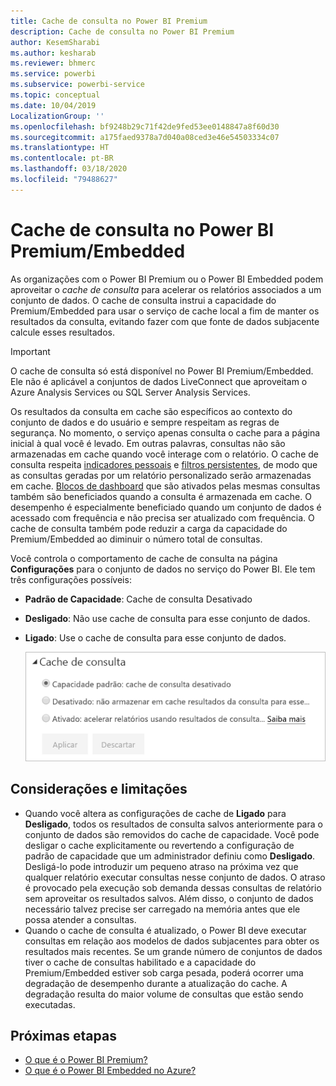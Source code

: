 ```yaml
---
title: Cache de consulta no Power BI Premium
description: Cache de consulta no Power BI Premium
author: KesemSharabi
ms.author: kesharab
ms.reviewer: bhmerc
ms.service: powerbi
ms.subservice: powerbi-service
ms.topic: conceptual
ms.date: 10/04/2019
LocalizationGroup: ''
ms.openlocfilehash: bf9248b29c71f42de9fed53ee0148847a8f60d30
ms.sourcegitcommit: a175faed9378a7d040a08ced3e46e54503334c07
ms.translationtype: HT
ms.contentlocale: pt-BR
ms.lasthandoff: 03/18/2020
ms.locfileid: "79488627"
---
```

# <a name="query-caching-in-power-bi-premiumembedded"></a>Cache de consulta no Power BI Premium/Embedded

As organizações com o Power BI Premium ou o Power BI Embedded podem aproveitar o *cache de consulta* para acelerar os relatórios associados a um conjunto de dados. O cache de consulta instrui a capacidade do Premium/Embedded para usar o serviço de cache local a fim de manter os resultados da consulta, evitando fazer com que fonte de dados subjacente calcule esses resultados.

> [!IMPORTANT]
> O cache de consulta só está disponível no Power BI Premium/Embedded. Ele não é aplicável a conjuntos de dados LiveConnect que aproveitam o Azure Analysis Services ou SQL Server Analysis Services.

Os resultados da consulta em cache são específicos ao contexto do conjunto de dados e do usuário e sempre respeitam as regras de segurança. No momento, o serviço apenas consulta o cache para a página inicial à qual você é levado. Em outras palavras, consultas não são armazenadas em cache quando você interage com o relatório. O cache de consulta respeita [indicadores pessoais](consumer/end-user-bookmarks.md#personal-bookmarks) e [filtros persistentes](https://powerbi.microsoft.com/blog/announcing-persistent-filters-in-the-service/), de modo que as consultas geradas por um relatório personalizado serão armazenadas em cache. [Blocos de dashboard](service-dashboard-tiles.md) que são ativados pelas mesmas consultas também são beneficiados quando a consulta é armazenada em cache. O desempenho é especialmente beneficiado quando um conjunto de dados é acessado com frequência e não precisa ser atualizado com frequência. O cache de consulta também pode reduzir a carga da capacidade do Premium/Embedded ao diminuir o número total de consultas.

Você controla o comportamento de cache de consulta na página **Configurações** para o conjunto de dados no serviço do Power BI. Ele tem três configurações possíveis:

- **Padrão de Capacidade**: Cache de consulta Desativado
- **Desligado**: Não use cache de consulta para esse conjunto de dados.
- **Ligado**: Use o cache de consulta para esse conjunto de dados.

    ![Caixa de diálogo de cache de consulta](media/power-bi-query-caching/power-bi-query-3-options.png)

## <a name="considerations-and-limitations"></a>Considerações e limitações

- Quando você altera as configurações de cache de **Ligado** para **Desligado**, todos os resultados de consulta salvos anteriormente para o conjunto de dados são removidos do cache de capacidade. Você pode desligar o cache explicitamente ou revertendo a configuração de padrão de capacidade que um administrador definiu como **Desligado**. Desligá-lo pode introduzir um pequeno atraso na próxima vez que qualquer relatório executar consultas nesse conjunto de dados. O atraso é provocado pela execução sob demanda dessas consultas de relatório sem aproveitar os resultados salvos. Além disso, o conjunto de dados necessário talvez precise ser carregado na memória antes que ele possa atender a consultas.
- Quando o cache de consulta é atualizado, o Power BI deve executar consultas em relação aos modelos de dados subjacentes para obter os resultados mais recentes. Se um grande número de conjuntos de dados tiver o cache de consultas habilitado e a capacidade do Premium/Embedded estiver sob carga pesada, poderá ocorrer uma degradação de desempenho durante a atualização do cache. A degradação resulta do maior volume de consultas que estão sendo executadas.

## <a name="next-steps"></a>Próximas etapas

* [O que é o Power BI Premium?](service-premium-what-is.md)
* [O que é o Power BI Embedded no Azure?](developer/embedded/azure-pbie-what-is-power-bi-embedded.md)
